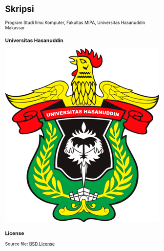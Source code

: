 # Skripsi
Program Studi Ilmu Komputer, Fakultas MIPA, Universitas Hasanuddin Makassar


### Universitas Hasanuddin
![preview](images/logoUH.png)

### License
Source file: [BSD License](https://github.com/dirsulaiman/Skripsi/blob/master/LICENSE)